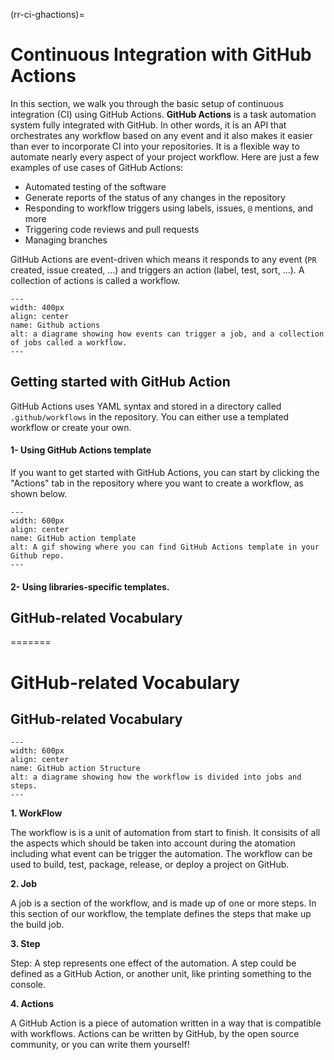 (rr-ci-ghactions)=
# Continuous Integration with GitHub Actions

In this section, we walk you through the basic setup of continuous integration (CI) using GitHub Actions. **GitHub Actions** is a task automation system fully integrated with GitHub. In other words, it is an API that orchestrates any workflow based on any event and it also makes it easier than ever to incorporate CI into your repositories. It is a flexible way to automate nearly every aspect of your project workflow. Here are just a few examples of use cases of GitHub Actions:

- Automated testing of the software
- Generate reports of the status of any changes in the repository
- Responding to workflow triggers using labels, issues, `@` mentions, and more
- Triggering code reviews and pull requests
- Managing branches

GitHub Actions are event-driven which means it responds to any event (`PR` created, issue created, ...) and triggers an action (label, test, sort, ...). A collection of actions is called a workflow.

```{figure} ../../figures/gih_action_diagrame.png
---
width: 400px
align: center
name: Github actions
alt: a diagrame showing how events can trigger a job, and a collection of jobs called a workflow.
---
```

## Getting started with GitHub Action

GitHub Actions uses YAML syntax and stored in a directory called `.github/workflows` in the repository. You can either use a templated workflow or create your own.

#### 1- Using GitHub Actions template

If you want to get started with GitHub Actions, you can start by clicking the "Actions" tab in the repository where you want to create a workflow, as shown below.

```{figure} ../../figures/gifs/start_ghactions.gif
---
width: 600px
align: center
name: GitHub action template
alt: A gif showing where you can find GitHub Actions template in your Github repo.
---
```

#### 2- Using libraries-specific templates.

## GitHub-related Vocabulary
=======


# GitHub-related Vocabulary
<!-- (I'll explain each vocab separately using diagrams made with adobe illustrator) -->
## GitHub-related Vocabulary


```{figure} ../../figures/gh_actions_structure.png
---
width: 600px
align: center
name: GitHub action Structure
alt: a diagrame showing how the workflow is divided into jobs and steps.
---
```

**1. WorkFlow**

The workflow is is a unit of automation from start to finish. It consisits of all the aspects which should be taken into account during the atomation including what event can be trigger the automation. The workflow can be used to build, test, package, release, or deploy a project on GitHub.

**2. Job**

A job is a section of the workflow, and is made up of one or more steps. In this section of our workflow, the template defines the steps that make up the build job.

**3. Step**

Step: A step represents one effect of the automation. A step could be defined as a GitHub Action, or another unit, like printing something to the console.

**4. Actions**

A GitHub Action is a piece of automation written in a way that is compatible with workflows. Actions can be written by GitHub, by the open source community, or you can write them yourself!

